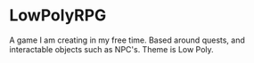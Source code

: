# LowPolyRPG
A game I am creating in my free time. Based around quests, and interactable objects such as NPC's. Theme is Low Poly.
